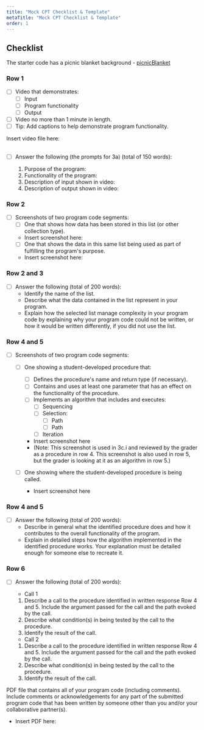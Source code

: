 ```yaml
---
title: "Mock CPT Checklist & Template"
metaTitle: "Mock CPT Checklist & Template"
order: 1
---
```


## Checklist

The starter code has a picnic blanket background - [picnicBlanket](https://arcade.makecode.com/84983-69330-31041-38317)

### Row 1

- [ ] Video that demonstrates:
    - [ ] Input
    - [ ] Program functionality
    - [ ] Output
- [ ] Video no more than 1 minute in length.
- [ ] Tip: Add captions to help demonstrate program functionality.

Insert video file here:
<br/><br/>

- [ ] Answer the following (the prompts for 3a) (total of 150 words):

    1. Purpose of the program:
    2. Functionality of the program:
    3. Description of input shown in video:
    4. Description of output shown in video:

### Row 2

- [ ] Screenshots of two program code segments:
    - [ ] One that shows how data has been stored in this list (or other collection type).
    - Insert screenshot here:
    - [ ] One that shows the data in this same list being used as part of fulfilling the program's purpose.
    - Insert screenshot here:

### Row 2 and 3

- [ ] Answer the following (total of 200 words):
    - Identify the name of the list.
    - Describe what the data contained in the list represent in your program.
    - Explain how the selected list manage complexity in your program code by explaining why your program code could not be written, or how it would be written differently, if you did not use the list.

### Row 4 and 5

- [ ] Screenshots of two program code segments:
    - [ ] One showing a student-developed procedure that:
        - [ ] Defines the procedure's name and return type (if necessary).
        - [ ] Contains and uses at least one parameter that has an effect on the functionality of the procedure.
        - [ ] Implements an algorithm that includes and executes:
            - [ ] Sequencing
            - [ ] Selection:
                - [ ] Path
                - [ ] Path
            - [ ] Iteration
        - Insert screenshot here
        - (Note: This screenshot is used in 3c.i and reviewed by the grader as a procedure in row 4. This screenshot is also used in row 5, but the grader is looking at it as an algorithm in row 5.)

    - [ ] One showing where the student-developed procedure is being called.
        - Insert screenshot here

### Row 4 and 5 

- [ ] Answer the following (total of 200 words):
    - Describe in general what the identified procedure does and how it contributes to the overall functionality of the program. 
    - Explain in detailed steps how the algorithm implemented in the identified procedure works. Your explanation must be detailed enough for someone else to recreate it. 

### Row 6 

- [ ] Answer the following (total of 200 words):
    - Call 1
    1. Describe a call to the procedure identified in written response Row 4 and 5. Include the argument passed for the call and the path evoked by the call.
    2. Describe what condition(s) in being tested by the call to the procedure.
    3. Identify the result of the call.
 
    - Call 2 

    1. Describe a call to the procedure identified in written response Row 4 and 5. Include the argument passed for the call and the path evoked by the call.
    2. Describe what condition(s) in being tested by the call to the procedure.
    3. Identify the result of the call.

PDF file that contains all of your program code (including comments). Include comments or acknowledgements for any part of the submitted program code that has been written by someone other than you and/or your collaborative partner(s).

- Insert PDF here:

 

